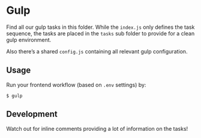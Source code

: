 # Gulp

Find all our gulp tasks in this folder. While the `index.js` only defines the task sequence, the tasks are placed in the `tasks` sub folder to provide for a clean gulp environment.

Also there’s a shared `config.js` containing all relevant gulp configuration.

## Usage

Run your frontend workflow (based on `.env` settings) by:

    $ gulp
    
## Development

Watch out for inline comments providing a lot of information on the tasks!